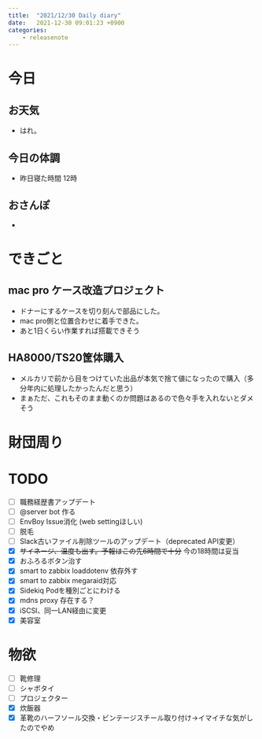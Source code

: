 ```yaml
---
title:  "2021/12/30 Daily diary"
date:   2021-12-30 09:01:23 +0900
categories:
	- releasenote
---
```

# 今日

## お天気

* はれ。

## 今日の体調

* 昨日寝た時間 12時

## おさんぽ

* 

# できごと

## mac pro ケース改造プロジェクト

* ドナーにするケースを切り刻んで部品にした。
* mac pro側と位置合わせに着手できた。
* あと1日くらい作業すれば搭載できそう

## HA8000/TS20筐体購入

* メルカリで前から目をつけていた出品が本気で捨て値になったので購入（多分年内に処理したかったんだと思う）
* まぁただ、これもそのまま動くのか問題はあるので色々手を入れないとダメそう

# 財団周り


# TODO 

- [ ] 職務経歴書アップデート
- [ ] @server bot 作る
- [ ] EnvBoy Issue消化 (web settingほしい)
- [ ] 脱毛
- [ ] Slack古いファイル削除ツールのアップデート（deprecated API変更）
- [x] ~~サイネージ、温度も出す。予報はこの先6時間で十分~~ 今の18時間は妥当
- [x] おふろるボタン治す
- [x] smart to zabbix loaddotenv 依存外す
- [x] smart to zabbix megaraid対応
- [x] Sidekiq Podを種別ごとにわける
- [x] mdns proxy 存在する？
- [x] iSCSI、同一LAN経由に変更
- [x] 美容室

# 物欲

- [ ] 靴修理
- [ ] シャボタイ
- [ ] プロジェクター
- [x] 炊飯器
- [x] 革靴のハーフソール交換・ビンテージスチール取り付け→イマイチな気がしたのでやめ
